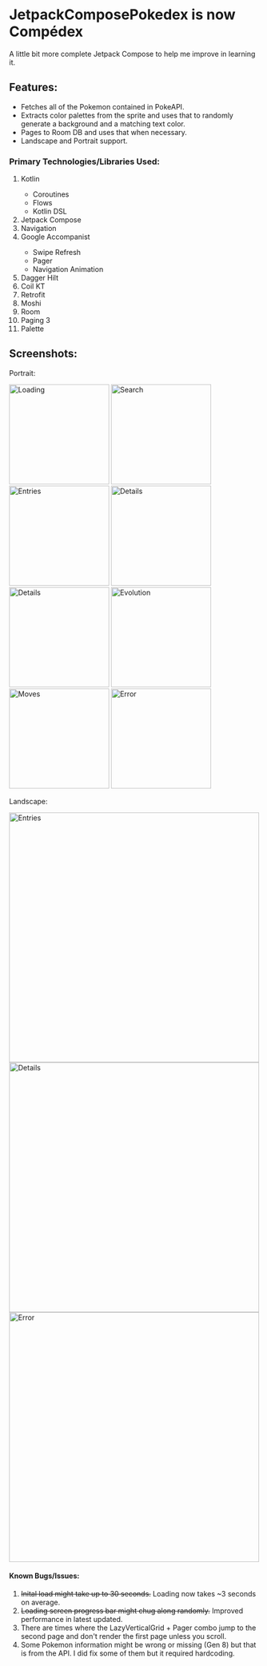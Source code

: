 # JetpackComposePokedex is now Compédex
A little bit more complete Jetpack Compose to help me improve in learning it.

## Features:
<ul>
  <li>Fetches all of the Pokemon contained in PokeAPI.</li>
  <li>Extracts color palettes from the sprite and uses that to randomly generate a background and a matching text color.</li>
  <li>Pages to Room DB and uses that when necessary.</li>
  <li>Landscape and Portrait support.</li>
</ul>

### Primary Technologies/Libraries Used:
<ol>
  <li>Kotlin</li>
   <ul>
      <li>Coroutines</li>
      <li>Flows</li>
      <li>Kotlin DSL</li>
   </ul>
  <li>Jetpack Compose</li>
  <li>Navigation</li>
  <li>Google Accompanist</li>
  <ul>
    <li>Swipe Refresh</li>
    <li>Pager</li>
    <li>Navigation Animation</li>
  </ul>
  <li>Dagger Hilt</li>
  <li>Coil KT</li>
  <li>Retrofit</li>
  <li>Moshi</li>
  <li>Room</li>
  <li>Paging 3</li>
  <li>Palette</li>
</ol>
  
## Screenshots:
Portrait:
<p>
  <img src="https://github.com/kobeissi2/Compedex/blob/main/screenshots/Loading.png" width="200" title="Loading"/>
  <img src="https://github.com/kobeissi2/Compedex/blob/main/screenshots/SearchPortrait.png" width="200" title="Search"/>
  <img src="https://github.com/kobeissi2/Compedex/blob/main/screenshots/EntriesPortrait.png" width="200" title="Entries"/>
  <img src="https://github.com/kobeissi2/Compedex/blob/main/screenshots/DetailsAbout.png" width="200" title="Details"/>
  <img src="https://github.com/kobeissi2/Compedex/blob/main/screenshots/DetailsAlt.png" width="200" title="Details"/>
  <img src="https://github.com/kobeissi2/Compedex/blob/main/screenshots/DetailsEvolution.png" width="200" title="Evolution"/>
  <img src="https://github.com/kobeissi2/Compedex/blob/main/screenshots/DetailsMoves.png" width="200" title="Moves"/>
  <img src="https://github.com/kobeissi2/Compedex/blob/main/screenshots/ErrorPortrait.png" width="200" title="Error"/>
</p>

Landscape:
<p>
  <img src="https://github.com/kobeissi2/Compedex/blob/main/screenshots/EntriesLandscape.png" width="500" title="Entries"/>
  <img src="https://github.com/kobeissi2/Compedex/blob/main/screenshots/DetailsLandscape.png" width="500" title="Details"/>
  <img src="https://github.com/kobeissi2/Compedex/blob/main/screenshots/ErrorLandscape.png" width="500" title="Error"/>
</p>

#### Known Bugs/Issues:
 <ol>
    <li><strike>Inital load might take up to 30 seconds.</strike> Loading now takes ~3 seconds on average.</li>
    <li><strike>Loading screen progress bar might chug along randomly.</strike> Improved performance in latest updated.</li>
    <li>There are times where the LazyVerticalGrid + Pager combo jump to the second page and don't render the first page unless you scroll.</li>
    <li>Some Pokemon information might be wrong or missing (Gen 8) but that is from the API. I did fix some of them but it required hardcoding.</li>
</ol>
